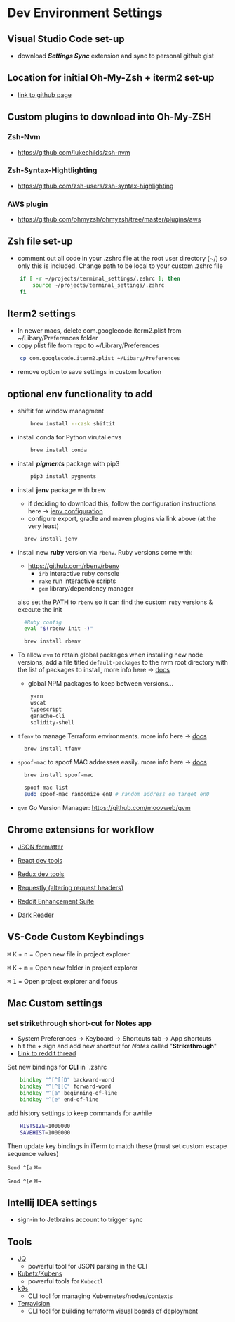 # Dev Environment Settings

## Visual Studio Code set-up

- download ***Settings Sync*** extension and sync to personal github gist

## Location for initial Oh-My-Zsh + iterm2 set-up

- [link to github page](https://gist.github.com/kevin-smets/8568070)

## Custom plugins to download into Oh-My-ZSH

### Zsh-Nvm

- <https://github.com/lukechilds/zsh-nvm>
  
### Zsh-Syntax-Hightlighting

- <https://github.com/zsh-users/zsh-syntax-highlighting>

### AWS plugin

- <https://github.com/ohmyzsh/ohmyzsh/tree/master/plugins/aws>

## Zsh file set-up

- comment out all code in your .zshrc file at the root user directory (~/) so only this is included. Change path to be local to your custom .zshrc file

```zsh
    if [ -r ~/projects/terminal_settings/.zshrc ]; then
        source ~/projects/terminal_settings/.zshrc
    fi
```

## Iterm2 settings

- In newer macs, delete com.googlecode.iterm2.plist from ~/Libary/Preferences folder
- copy plist file from repo to ~/Library/Preferences

```zsh
    cp com.googlecode.iterm2.plist ~/Libary/Preferences
```

- remove option to save settings in custom location

## optional env functionality to add

- shiftit for window managment

  ```zsh
      brew install --cask shiftit
  ```

- install conda for Python virutal envs
  
  ```zsh
      brew install conda
  ```

- install ***pigments*** package with pip3
  
  ```zsh
      pip3 install pygments
  ```

- install **jenv** package with brew
  - if deciding to download this, follow the configuration instructions here -> [jenv configuration](https://developer.bring.com/blog/configuring-jenv-the-right-way/)
  - configure export, gradle and maven plugins via link above (at the very least)

  ```zsh
    brew install jenv
  ```

- install new **ruby** version via ```rbenv```. Ruby versions come with:
  - <https://github.com/rbenv/rbenv>  
    - ```irb``` interactive ruby console
    - ```rake``` run interactive scripts
    - ```gem``` library/dependency manager

  also set the PATH to `rbenv` so it can find the custom `ruby` versions & execute the init
  ```zsh
    #Ruby config
    eval "$(rbenv init -)"
  ```

  ```zsh
    brew install rbenv
  ```

- To allow `nvm` to retain global packages when installing new node versions, add a file titled ```default-packages``` to the nvm root directory with the list of packages to install, more info here -> [docs](https://github.com/nvm-sh/nvm#default-global-packages-from-file-while-installing)
  - global NPM packages to keep between versions...
  
  ```txt
      yarn
      wscat
      typescript
      ganache-cli
      solidity-shell
  ```

- `tfenv` to manage Terraform environments. more info here -> [docs](https://github.com/tfutils/tfenv)
  
  ```zsh
    brew install tfenv
  ```
  
- `spoof-mac` to spoof MAC addresses easily. more info here -> [docs](https://github.com/feross/SpoofMAC)

  ```zsh
    brew install spoof-mac
  ```

  ```zsh
    spoof-mac list
    sudo spoof-mac randomize en0 # random address on target en0
  ```

- `gvm` Go Version Manager: https://github.com/moovweb/gvm

## Chrome extensions for workflow

- [JSON formatter](https://chrome.google.com/webstore/detail/json-formatter/bcjindcccaagfpapjjmafapmmgkkhgoa?hl=en)

- [React dev tools](https://chrome.google.com/webstore/detail/react-developer-tools/fmkadmapgofadopljbjfkapdkoienihi?hl=en#:~:text=React%20Developer%20Tools%20is%20a,%22%20and%20%22%E2%9A%9B%EF%B8%8F%20Profiler%22.)

- [Redux dev tools](https://chrome.google.com/webstore/detail/redux-devtools/lmhkpmbekcpmknklioeibfkpmmfibljd/related?hl=en)
  
- [Requestly (altering request headers)](https://chrome.google.com/webstore/detail/requestly-redirect-url-mo/mdnleldcmiljblolnjhpnblkcekpdkpa/related?hl=en)

- [Reddit Enhancement Suite](https://chrome.google.com/webstore/detail/reddit-enhancement-suite/kbmfpngjjgdllneeigpgjifpgocmfgmb?hl=en-US)

- [Dark Reader](https://chrome.google.com/webstore/detail/dark-reader/eimadpbcbfnmbkopoojfekhnkhdbieeh?hl=en-US)

## VS-Code Custom Keybindings

<kbd>&#8984;</kbd> <kbd>K</kbd> + <kbd>n</kbd> = Open new file in project explorer

<kbd>&#8984;</kbd> <kbd>K</kbd> + <kbd>m</kbd> = Open new folder in project explorer

<kbd>&#8984;</kbd> <kbd>1</kbd> = Open project explorer and focus

## Mac Custom settings

### set strikethrough short-cut for Notes app

- System Preferences -> Keyboard -> Shortcuts tab -> App shortcuts
- hit the + sign and add new shortcut for *Notes* called "**Strikethrough**"
- [Link to reddit thread](https://www.reddit.com/r/MacOS/comments/ipjle5/how_do_you_add_a_shortcut_for_strikethrough_to/)


Set new bindings for **CLI** in `.zshrc

```zsh
    bindkey "^[^[[D" backward-word
    bindkey "^[^[[C" forward-word
    bindkey "^[a" beginning-of-line
    bindkey "^[e" end-of-line
```

add history settings to keep commands for awhile

```zsh
    HISTSIZE=1000000
    SAVEHIST=1000000
```

Then update key bindings in iTerm to match these (must set custom escape sequence values)

`Send ^[a`         <kbd>&#8984;</kbd><kbd>&#8592;</kbd>

`Send ^[e`         <kbd>&#8984;</kbd><kbd>&#8594;</kbd>
## Intellij IDEA settings

- sign-in to Jetbrains account to trigger sync

## Tools

- [JQ](https://stedolan.github.io/jq/)
  - powerful tool for JSON parsing in the CLI
- [Kubetx/Kubens](https://github.com/ahmetb/kubectx)
  - powerful tools for `Kubectl`
- [k9s](https://k9scli.io/)
  - CLI tool for managing Kubernetes/nodes/contexts
- [Terravision](https://github.com/patrickchugh/terravision)
  - CLI tool for building terraform visual boards of deployment
